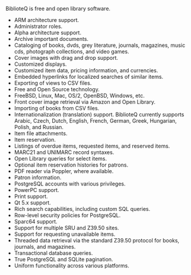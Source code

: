 BiblioteQ is free and open library software.

<ul>
<li>ARM architecture support.</li>
<li>Administrator roles.</li>
<li>Alpha architecture support.</li>
<li>Archive important documents.</li>
<li>Cataloging of books, dvds, grey literature, journals, magazines, music cds, photograph collections, and video games.</li>
<li>Cover images with drag and drop support.</li>
<li>Customized displays.</li>
<li>Customized item data, pricing information, and currencies.</li>
<li>Embedded hyperlinks for localized searches of similar items.</li>
<li>Exporting of views to CSV files.</li>
<li>Free and Open Source technology.</li>
<li>FreeBSD, Linux, Mac, OS/2, OpenBSD, Windows, etc.</li>
<li>Front cover image retrieval via Amazon and Open Library.</li>
<li>Importing of books from CSV files.</li>
<li>Internationalization (translation) support. BiblioteQ currently supports Arabic, Czech, Dutch, English, French, German, Greek, Hungarian, Polish, and Russian.</li>
<li>Item file attachments.</li>
<li>Item reservation.</li>
<li>Listings of overdue items, requested items, and reserved items.</li>
<li>MARC21 and UNIMARC record syntaxes.</li>
<li>Open Library queries for select items.</li>
<li>Optional item reservation histories for patrons.</li>
<li>PDF reader via Poppler, where available.</li>
<li>Patron information.</li>
<li>PostgreSQL accounts with various privileges.</li>
<li>PowerPC support.</li>
<li>Print support.</li>
<li>Qt 5.x support.</li>
<li>Rich search capabilities, including custom SQL queries.</li>
<li>Row-level security policies for PostgreSQL.</li>
<li>Sparc64 support.</li>
<li>Support for multiple SRU and Z39.50 sites.</li>
<li>Support for requesting unavailable items.</li>
<li>Threaded data retrieval via the standard Z39.50 protocol for books, journals, and magazines.</li>
<li>Transactional database queries.</li>
<li>True PostgreSQL and SQLite pagination.</li>
<li>Uniform functionality across various platforms.</li>
</ul>